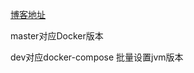 [博客地址](http://blog.vangelis.xyz/2019/06/02/Docker%E7%9A%84%E4%BD%BF%E7%94%A8%E7%AC%94%E8%AE%B0/)

master对应Docker版本

dev对应docker-compose 批量设置jvm版本